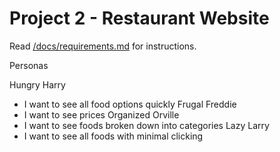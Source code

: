 # Project 2 - Restaurant Website

Read [/docs/requirements.md](https://github.com/bootcamp-s19/project2-js-restaurant-website/blob/master/docs/requirements.md) for instructions.


Personas

Hungry Harry
  - I want to see all food options quickly
Frugal Freddie
  - I want to see prices
Organized Orville
  - I want to see foods broken down into categories
Lazy Larry
  - I want to see all foods with minimal clicking
 
